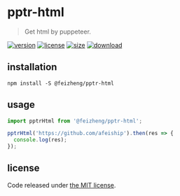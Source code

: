 # pptr-html
> Get html by puppeteer.

[![version][version-image]][version-url]
[![license][license-image]][license-url]
[![size][size-image]][size-url]
[![download][download-image]][download-url]

## installation
```shell
npm install -S @feizheng/pptr-html
```

## usage
```js
import pptrHtml from '@feizheng/pptr-html';

pptrHtml('https://github.com/afeiship').then(res => {
  console.log(res);
});
```


## license
Code released under [the MIT license](https://github.com/afeiship/pptr-html/blob/master/LICENSE.txt).

[version-image]: https://img.shields.io/npm/v/@feizheng/pptr-html
[version-url]: https://npmjs.org/package/@feizheng/pptr-html

[license-image]: https://img.shields.io/npm/l/@feizheng/pptr-html
[license-url]: https://github.com/afeiship/pptr-html/blob/master/LICENSE.txt

[size-image]: https://img.shields.io/bundlephobia/minzip/@feizheng/pptr-html
[size-url]: https://github.com/afeiship/pptr-html/blob/master/dist/pptr-html.min.js

[download-image]: https://img.shields.io/npm/dm/@feizheng/pptr-html
[download-url]: https://www.npmjs.com/package/@feizheng/pptr-html

